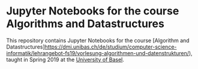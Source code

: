 # Jupyter Notebooks for the course Algorithms and Datastructures

This repository contains Jupyter Notebooks for the course [Algorithm and Datastructures]https://dmi.unibas.ch/de/studium/computer-science-informatik/lehrangebot-fs19/vorlesung-algorithmen-und-datenstrukturen/), 
taught in Spring 2019 at the [University of Basel](https://unibas.ch).
